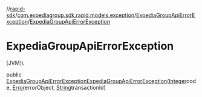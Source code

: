 //[rapid-sdk](../../../index.md)/[com.expediagroup.sdk.rapid.models.exception](../index.md)/[ExpediaGroupApiErrorException](index.md)/[ExpediaGroupApiErrorException](-expedia-group-api-error-exception.md)

# ExpediaGroupApiErrorException

[JVM]\

public [ExpediaGroupApiErrorException](index.md)[ExpediaGroupApiErrorException](-expedia-group-api-error-exception.md)([Integer](https://docs.oracle.com/javase/8/docs/api/java/lang/Integer.html)code, [Error](../../com.expediagroup.sdk.rapid.models/-error/index.md)errorObject, [String](https://docs.oracle.com/javase/8/docs/api/java/lang/String.html)transactionId)
